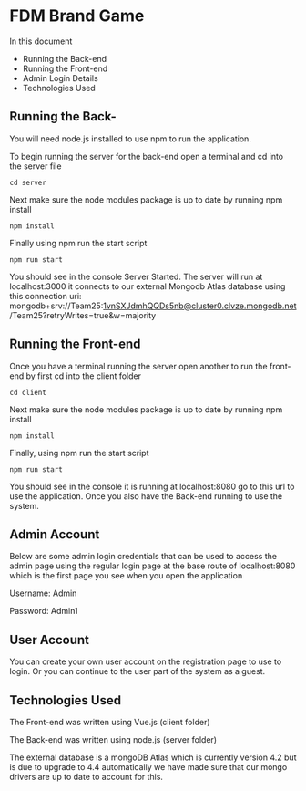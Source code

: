 FDM Brand Game
=

In this document
* Running the Back-end
* Running the Front-end
* Admin Login Details
* Technologies Used

Running the Back-
-
You will need node.js installed to use npm to run the application.

To begin running the server for the back-end open a terminal and cd into the server file
```
cd server
```
Next make sure the node modules package is up to date by running npm install
```
npm install
```
Finally using npm run the start script
```
npm run start
```
You should see in the console Server Started.
The server will run at localhost:3000 it connects to our external Mongodb Atlas database using this connection uri:
mongodb+srv://Team25:1vnSXJdmhQQDs5nb@cluster0.clvze.mongodb.net/Team25?retryWrites=true&w=majority

Running the Front-end
-

Once you have a terminal running the server open another to run the front-end by first
cd into the client folder
```
cd client
```
Next make sure the node modules package is up to date by running npm install
```
npm install
```
Finally, using npm run the start script
```
npm run start
```
You should see in the console it is running at localhost:8080 go to this url to use the application. Once
you also have the Back-end running to use the system.

Admin Account
-

Below are some admin login credentials that can be used to access the admin page using the regular login page
at the base route of localhost:8080 which is the first page you see when you open the application

Username: Admin

Password: Admin1

User Account
-
You can create your own user account on the registration page to use to login. 
Or you can continue to the user part of the system as a guest. 

Technologies Used
-

The Front-end was written using Vue.js (client folder)

The Back-end was written using node.js (server folder)

The external database is a mongoDB Atlas which is currently version 4.2 but is due to upgrade to 4.4
automatically we have made sure that our mongo drivers are up to date to account for this.